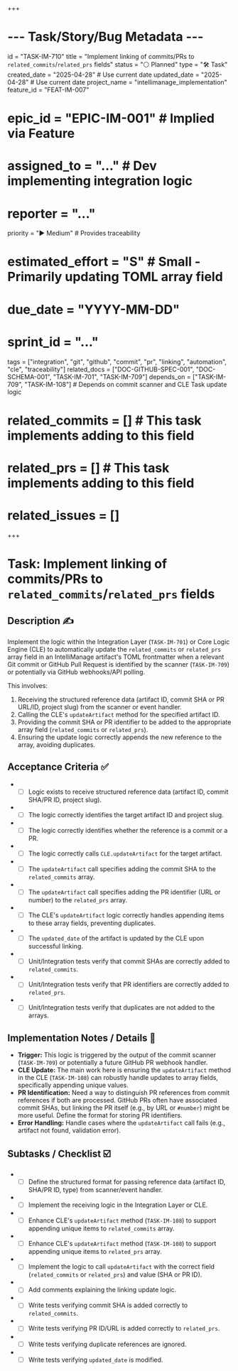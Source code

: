 +++
# --- Task/Story/Bug Metadata ---
id = "TASK-IM-710"
title = "Implement linking of commits/PRs to `related_commits`/`related_prs` fields"
status = "⚪️ Planned"
type = "🛠️ Task"
created_date = "2025-04-28" # Use current date
updated_date = "2025-04-28" # Use current date
project_name = "intellimanage_implementation"
feature_id = "FEAT-IM-007"
# epic_id = "EPIC-IM-001" # Implied via Feature
# assigned_to = "..." # Dev implementing integration logic
# reporter = "..."
priority = "▶️ Medium" # Provides traceability
# estimated_effort = "S" # Small - Primarily updating TOML array field
# due_date = "YYYY-MM-DD"
# sprint_id = "..."
tags = ["integration", "git", "github", "commit", "pr", "linking", "automation", "cle", "traceability"]
related_docs = ["DOC-GITHUB-SPEC-001", "DOC-SCHEMA-001", "TASK-IM-701", "TASK-IM-709"]
depends_on = ["TASK-IM-709", "TASK-IM-108"] # Depends on commit scanner and CLE Task update logic
# related_commits = [] # This task implements adding to this field
# related_prs = [] # This task implements adding to this field
# related_issues = []
+++

# Task: Implement linking of commits/PRs to `related_commits`/`related_prs` fields

## Description ✍️

Implement the logic within the Integration Layer (`TASK-IM-701`) or Core Logic Engine (CLE) to automatically update the `related_commits` or `related_prs` array field in an IntelliManage artifact's TOML frontmatter when a relevant Git commit or GitHub Pull Request is identified by the scanner (`TASK-IM-709`) or potentially via GitHub webhooks/API polling.

This involves:
1.  Receiving the structured reference data (artifact ID, commit SHA or PR URL/ID, project slug) from the scanner or event handler.
2.  Calling the CLE's `updateArtifact` method for the specified artifact ID.
3.  Providing the commit SHA or PR identifier to be added to the appropriate array field (`related_commits` or `related_prs`).
4.  Ensuring the update logic correctly appends the new reference to the array, avoiding duplicates.

## Acceptance Criteria ✅

*   - [ ] Logic exists to receive structured reference data (artifact ID, commit SHA/PR ID, project slug).
*   - [ ] The logic correctly identifies the target artifact ID and project slug.
*   - [ ] The logic correctly identifies whether the reference is a commit or a PR.
*   - [ ] The logic correctly calls `CLE.updateArtifact` for the target artifact.
*   - [ ] The `updateArtifact` call specifies adding the commit SHA to the `related_commits` array.
*   - [ ] The `updateArtifact` call specifies adding the PR identifier (URL or number) to the `related_prs` array.
*   - [ ] The CLE's `updateArtifact` logic correctly handles appending items to these array fields, preventing duplicates.
*   - [ ] The `updated_date` of the artifact is updated by the CLE upon successful linking.
*   - [ ] Unit/Integration tests verify that commit SHAs are correctly added to `related_commits`.
*   - [ ] Unit/Integration tests verify that PR identifiers are correctly added to `related_prs`.
*   - [ ] Unit/Integration tests verify that duplicates are not added to the arrays.

## Implementation Notes / Details 📝

*   **Trigger:** This logic is triggered by the output of the commit scanner (`TASK-IM-709`) or potentially a future GitHub PR webhook handler.
*   **CLE Update:** The main work here is ensuring the `updateArtifact` method in the CLE (`TASK-IM-108`) can robustly handle updates to array fields, specifically appending unique values.
*   **PR Identification:** Need a way to distinguish PR references from commit references if both are processed. GitHub PRs often have associated commit SHAs, but linking the PR itself (e.g., by URL or `#number`) might be more useful. Define the format for storing PR identifiers.
*   **Error Handling:** Handle cases where the `updateArtifact` call fails (e.g., artifact not found, validation error).

## Subtasks / Checklist ☑️

*   - [ ] Define the structured format for passing reference data (artifact ID, SHA/PR ID, type) from scanner/event handler.
*   - [ ] Implement the receiving logic in the Integration Layer or CLE.
*   - [ ] Enhance CLE's `updateArtifact` method (`TASK-IM-108`) to support appending unique items to `related_commits` array.
*   - [ ] Enhance CLE's `updateArtifact` method (`TASK-IM-108`) to support appending unique items to `related_prs` array.
*   - [ ] Implement the logic to call `updateArtifact` with the correct field (`related_commits` or `related_prs`) and value (SHA or PR ID).
*   - [ ] Add comments explaining the linking update logic.
*   - [ ] Write tests verifying commit SHA is added correctly to `related_commits`.
*   - [ ] Write tests verifying PR ID/URL is added correctly to `related_prs`.
*   - [ ] Write tests verifying duplicate references are ignored.
*   - [ ] Write tests verifying `updated_date` is modified.
